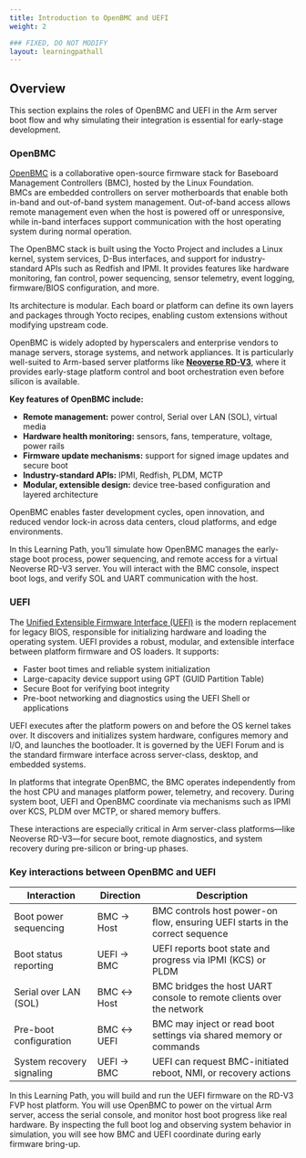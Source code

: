 ```yaml
---
title: Introduction to OpenBMC and UEFI
weight: 2

### FIXED, DO NOT MODIFY
layout: learningpathall
---
```


## Overview

This section explains the roles of OpenBMC and UEFI in the Arm server boot flow and why simulating their integration is essential for early-stage development.

### OpenBMC

[OpenBMC](https://www.openbmc.org/) is a collaborative open-source firmware stack for Baseboard Management Controllers (BMC), hosted by the Linux Foundation.  
BMCs are embedded controllers on server motherboards that enable both in-band and out-of-band system management. Out-of-band access allows remote management even when the host is powered off or unresponsive, while in-band interfaces support communication with the host operating system during normal operation.

The OpenBMC stack is built using the Yocto Project and includes a Linux kernel, system services, D-Bus interfaces, and support for industry-standard APIs such as Redfish and IPMI. It provides features like hardware monitoring, fan control, power sequencing, sensor telemetry, event logging, firmware/BIOS configuration, and more.

Its architecture is modular. Each board or platform can define its own layers and packages through Yocto recipes, enabling custom extensions without modifying upstream code.

OpenBMC is widely adopted by hyperscalers and enterprise vendors to manage servers, storage systems, and network appliances. It is particularly well-suited to Arm-based server platforms like **[Neoverse RD-V3](https://neoverse-reference-design.docs.arm.com/en/latest/platforms/rdv3.html)**, where it provides early-stage platform control and boot orchestration even before silicon is available.

**Key features of OpenBMC include:**
- **Remote management:** power control, Serial over LAN (SOL), virtual media  
- **Hardware health monitoring:** sensors, fans, temperature, voltage, power rails  
- **Firmware update mechanisms:** support for signed image updates and secure boot  
- **Industry-standard APIs:** IPMI, Redfish, PLDM, MCTP  
- **Modular, extensible design:** device tree-based configuration and layered architecture  

OpenBMC enables faster development cycles, open innovation, and reduced vendor lock-in across data centers, cloud platforms, and edge environments.

In this Learning Path, you’ll simulate how OpenBMC manages the early-stage boot process, power sequencing, and remote access for a virtual Neoverse RD-V3 server. You will interact with the BMC console, inspect boot logs, and verify SOL and UART communication with the host.

### UEFI

The [Unified Extensible Firmware Interface (UEFI)](https://uefi.org/) is the modern replacement for legacy BIOS, responsible for initializing hardware and loading the operating system. UEFI provides a robust, modular, and extensible interface between platform firmware and OS loaders. It supports:

- Faster boot times and reliable system initialization  
- Large-capacity device support using GPT (GUID Partition Table)  
- Secure Boot for verifying boot integrity  
- Pre-boot networking and diagnostics using the UEFI Shell or applications  

UEFI executes after the platform powers on and before the OS kernel takes over. It discovers and initializes system hardware, configures memory and I/O, and launches the bootloader. It is governed by the UEFI Forum and is the standard firmware interface across server-class, desktop, and embedded systems.

In platforms that integrate OpenBMC, the BMC operates independently from the host CPU and manages platform power, telemetry, and recovery. During system boot, UEFI and OpenBMC coordinate via mechanisms such as IPMI over KCS, PLDM over MCTP, or shared memory buffers.

These interactions are especially critical in Arm server-class platforms—like Neoverse RD-V3—for secure boot, remote diagnostics, and system recovery during pre-silicon or bring-up phases.

### Key interactions between OpenBMC and UEFI

| Interaction                | Direction | Description                                                                 |
|---------------------------|-----------|-----------------------------------------------------------------------------|
| Boot power sequencing     | BMC → Host| BMC controls host power-on flow, ensuring UEFI starts in the correct sequence |
| Boot status reporting     | UEFI → BMC| UEFI reports boot state and progress via IPMI (KCS) or PLDM                 |
| Serial over LAN (SOL)     | BMC ↔ Host| BMC bridges the host UART console to remote clients over the network        |
| Pre-boot configuration    | BMC ↔ UEFI| BMC may inject or read boot settings via shared memory or commands          |
| System recovery signaling | UEFI → BMC| UEFI can request BMC-initiated reboot, NMI, or recovery actions             |

In this Learning Path, you will build and run the UEFI firmware on the RD-V3 FVP host platform. You will use OpenBMC to power on the virtual Arm server, access the serial console, and monitor host boot progress like real hardware. By inspecting the full boot log and observing system behavior in simulation, you will see how BMC and UEFI coordinate during early firmware bring-up.
